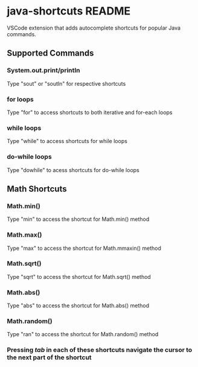 # java-shortcuts README

VSCode extension that adds autocomplete shortcuts for popular Java commands.

## Supported Commands

### System.out.print/println
Type "sout" or "soutln" for respective shortcuts

### for loops
Type "for" to access shortcuts to both iterative and for-each loops

### while loops
Type "while" to access shortcuts for while loops

### do-while loops
Type "dowhile" to acess shortcuts for do-while loops

## Math Shortcuts

### Math.min()
Type "min" to access the shortcut for Math.min() method
### Math.max()
Type "max" to access the shortcut for Math.mmaxin() method

### Math.sqrt()
Type "sqrt" to access the shortcut for Math.sqrt() method

### Math.abs()
Type "abs" to access the shortcut for Math.abs() method

### Math.random()
Type "ran" to access the shortcut for Math.random() method
### Pressing *tab* in each of these shortcuts navigate the cursor to the next part of the shortcut
